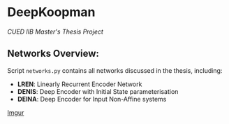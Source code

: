 # DeepKoopman
*CUED IIB Master's Thesis Project*

## Networks Overview:
Script `networks.py` contains all networks discussed in the thesis, including:
- **LREN**: Linearly Recurrent Encoder Network
- **DENIS**: Deep Encoder with Initial State parameterisation
- **DEINA**: Deep Encoder for Input Non-Affine systems

[Imgur](https://imgur.com/PdJpo7C)

